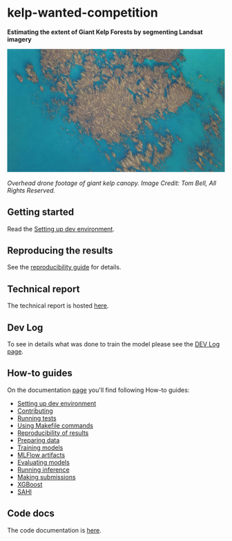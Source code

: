 kelp-wanted-competition
======

**Estimating the extent of Giant Kelp Forests by segmenting Landsat imagery**

![kelp-canopy.jpg](docs/assets/images/competition/kelp-canopy.jpg)

_Overhead drone footage of giant kelp canopy. Image Credit: Tom Bell, All Rights Reserved._

## Getting started

Read the [Setting up dev environment](https://xultaeculcis.github.io/kelp-wanted-competition/guides/setup-dev-env/).

## Reproducing the results

See the [reproducibility guide](https://xultaeculcis.github.io/kelp-wanted-competition/guides/reproducibility/) for
details.

## Technical report

The technical report is hosted [here](https://xultaeculcis.github.io/kelp-wanted-competition/technical-report/).

## Dev Log

To see in details what was done to train the model please see the
[DEV Log page](https://xultaeculcis.github.io/kelp-wanted-competition/dev-log/).

## How-to guides

On the documentation [page](https://xultaeculcis.github.io/kelp-wanted-competition/) you'll find following How-to guides:

* [Setting up dev environment](https://xultaeculcis.github.io/kelp-wanted-competition/guides/setup-dev-env/)
* [Contributing](https://xultaeculcis.github.io/kelp-wanted-competition/guides/contributing/)
* [Running tests](https://xultaeculcis.github.io/kelp-wanted-competition/guides/tests/)
* [Using Makefile commands](https://xultaeculcis.github.io/kelp-wanted-competition/guides/makefile-usage/)
* [Reproducibility of results](https://xultaeculcis.github.io/kelp-wanted-competition/guides/reproducibility/)
* [Preparing data](https://xultaeculcis.github.io/kelp-wanted-competition/guides/data-prep/)
* [Training models](https://xultaeculcis.github.io/kelp-wanted-competition/guides/training/)
* [MLFlow artifacts](https://xultaeculcis.github.io/kelp-wanted-competition/guides/mlflow-artifacts/)
* [Evaluating models](https://xultaeculcis.github.io/kelp-wanted-competition/guides/evaluation/)
* [Running inference](https://xultaeculcis.github.io/kelp-wanted-competition/guides/inference/)
* [Making submissions](https://xultaeculcis.github.io/kelp-wanted-competition/guides/submissions/)
* [XGBoost](https://xultaeculcis.github.io/kelp-wanted-competition/guides/xgb-stuff/)
* [SAHI](https://xultaeculcis.github.io/kelp-wanted-competition/guides/sahi/)

## Code docs

The code documentation is [here](https://xultaeculcis.github.io/kelp-wanted-competition/api_ref/).
